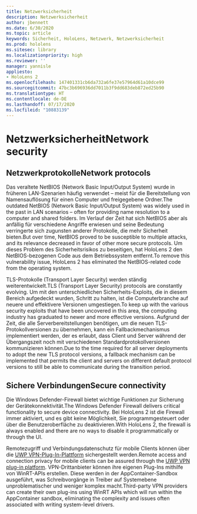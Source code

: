 ```yaml
---
title: Netzwerksicherheit
description: Netzwerksicherheit
author: jbennett
ms.date: 6/30/2020
ms.topic: article
keywords: Sicherheit, HoloLens, Netzwerk, Netzwerksicherheit
ms.prod: hololens
ms.sitesec: library
ms.localizationpriority: high
ms.reviewer: ''
manager: yannisle
appliesto:
- HoloLens 2
ms.openlocfilehash: 147401331cb6da732a6fe37e57964d61a10dce99
ms.sourcegitcommit: 47bc3b696936dd7011b3f9dd683deb872ed25b90
ms.translationtype: HT
ms.contentlocale: de-DE
ms.lasthandoff: 07/17/2020
ms.locfileid: "10883139"
---
```

# <span data-ttu-id="a0b1e-104">Netzwerksicherheit</span><span class="sxs-lookup"><span data-stu-id="a0b1e-104">Network security</span></span>

## <span data-ttu-id="a0b1e-105">Netzwerkprotokolle</span><span class="sxs-lookup"><span data-stu-id="a0b1e-105">Network protocols</span></span>

<span data-ttu-id="a0b1e-106">Das veraltete NetBIOS (Network Basic Input/Output System) wurde in früheren LAN-Szenarien häufig verwendet – meist für die Bereitstellung von Namensauflösung für einen Computer und freigegebene Ordner.</span><span class="sxs-lookup"><span data-stu-id="a0b1e-106">The outdated NetBIOS (Network Basic Input/Output System) was widely used in the past in LAN scenarios – often for providing name resolution to a computer and shared folders.</span></span> <span data-ttu-id="a0b1e-107">Im Verlauf der Zeit hat sich NetBIOS aber als anfällig für verschiedene Angriffe erwiesen und seine Bedeutung verringerte sich zugunsten anderer Protokolle, die mehr Sicherheit bieten.</span><span class="sxs-lookup"><span data-stu-id="a0b1e-107">But over time, NetBIOS proved to be susceptible to multiple attacks, and its relevance decreased in favor of other more secure protocols.</span></span> <span data-ttu-id="a0b1e-108">Um dieses Problem des Sicherheitsrisikos zu beseitigen, hat HoloLens 2 den NetBIOS-bezogenen Code aus dem Betriebssystem entfernt.</span><span class="sxs-lookup"><span data-stu-id="a0b1e-108">To remove this vulnerability issue, HoloLens 2 has eliminated the NetBIOS-related code from the operating system.</span></span>

<span data-ttu-id="a0b1e-109">TLS-Protokolle (Transport Layer Security) werden ständig weiterentwickelt.</span><span class="sxs-lookup"><span data-stu-id="a0b1e-109">TLS (Transport Layer Security) protocols are constantly evolving.</span></span> <span data-ttu-id="a0b1e-110">Um mit den unterschiedlichen Sicherheits-Exploits, die in diesem Bereich aufgedeckt wurden, Schritt zu halten, ist die Computerbranche auf neuere und effektivere Versionen umgestiegen.</span><span class="sxs-lookup"><span data-stu-id="a0b1e-110">To keep up with the various security exploits that have been uncovered in this area, the computing industry has graduated to newer and more effective versions.</span></span> <span data-ttu-id="a0b1e-111">Aufgrund der Zeit, die alle Serverbereitstellungen benötigen, um die neuen TLS-Protokollversionen zu übernehmen, kann ein Fallbackmechanismus implementiert werden, der es erlaubt, dass Client und Server während der Übergangszeit noch mit verschiedenen Standardprotokollversionen kommunizieren können.</span><span class="sxs-lookup"><span data-stu-id="a0b1e-111">Due to the time required for all server deployments to adopt the new TLS protocol versions, a fallback mechanism can be implemented that permits the client and servers on different default protocol versions to still be able to communicate during the transition period.</span></span>

## <span data-ttu-id="a0b1e-112">Sichere Verbindungen</span><span class="sxs-lookup"><span data-stu-id="a0b1e-112">Secure connectivity</span></span> 

<span data-ttu-id="a0b1e-113">Die Windows Defender-Firewall bietet wichtige Funktionen zur Sicherung der Gerätekonnektivität.</span><span class="sxs-lookup"><span data-stu-id="a0b1e-113">The Windows Defender Firewall delivers critical functionality to secure device connectivity.</span></span> <span data-ttu-id="a0b1e-114">Bei HoloLens 2 ist die Firewall immer aktiviert, und es gibt keine Möglichkeit, Sie programmgesteuert oder über die Benutzeroberfläche zu deaktivieren.</span><span class="sxs-lookup"><span data-stu-id="a0b1e-114">With HoloLens 2, the firewall is always enabled and there are no ways to disable it programmatically or through the UI.</span></span>

<span data-ttu-id="a0b1e-115">Remotezugriff und Verbindungsdatenschutz für mobile Clients können über die [UWP VPN-Plug-In-Plattform](https://docs.microsoft.com/uwp/api/Windows.Networking.Vpn?view=winrt-19041) sichergestellt werden.</span><span class="sxs-lookup"><span data-stu-id="a0b1e-115">Remote access and connection privacy for mobile clients can be assured through the [UWP VPN plug-in platform](https://docs.microsoft.com/uwp/api/Windows.Networking.Vpn?view=winrt-19041).</span></span> <span data-ttu-id="a0b1e-116">VPN-Drittanbieter können ihre eigenen Plug-Ins mithilfe von WinRT-APIs erstellen. Diese werden in der AppContainer-Sandbox ausgeführt, was Schreibvorgänge in Treiber auf Systemebene unproblematischer und weniger komplex macht.</span><span class="sxs-lookup"><span data-stu-id="a0b1e-116">Third-party VPN providers can create their own plug-ins using WinRT APIs which will run within the AppContainer sandbox, eliminating the complexity and issues often associated with writing system-level drivers.</span></span>
